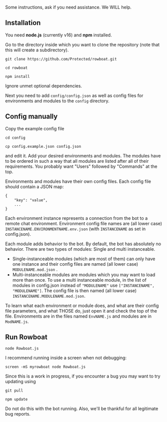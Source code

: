 Some instructions, ask if you need assistance. We WILL help.

## Installation

You need **node.js** (currently v16) and **npm** installed.

Go to the directory inside which you want to clone the repository (note that this will create a subdirectory).
    
    git clone https://github.com/Protected/rowboat.git
    
    cd rowboat
    
    npm install
    
Ignore unmet optional dependencies.
    
Next you need to add `config/config.json` as well as config files for environments and modules to the `config` directory.

## Config manually

Copy the example config file

    cd config

    cp config.example.json config.json
    
and edit it. Add your desired environments and modules. The modules have to be ordered in such a way that all modules are listed after all of their requirements. You probably want "Users" followed by "Commands" at the top.

Environments and modules have their own config files. Each config file should contain a JSON map:

    {
        "key": "value",
        ...
    }

Each environment instance represents a connection from the bot to a remote chat environment. Environment config file names are (all lower case) `INSTANCENAME.ENVIRONMENTNAME.env.json` (with `INSTANCENAME` as set in config.json).

Each module adds behavior to the bot. By default, the bot has absolutely no behavior. There are two types of modules: Single and multi instanceable.

* Single-instanceable modules (which are most of them) can only have one instance and their config files are named (all lower case) `MODULENAME.mod.json` .
* Multi-instanceable modules are modules which you may want to load more than once. To use a multi instanceable module, in the list of modules in config.json instead of `"MODULENAME"` use `["INSTANCENAME", "MODULENAME"]`. The config file is then named (all lower case) `INSTANCENAME.MODULENAME.mod.json`.

To learn what each environment or module does, and what are their config file parameters, and what THOSE do, just open it and check the top of the file. Environments are in the files named `EnvNAME.js` and modules are in `ModNAME.js`.

## Run Rowboat

    node Rowboat.js
    
I recommend running inside a screen when not debugging:

    screen -mS myrowboat node Rowboat.js

Since this is a work in progress, if you encounter a bug you may want to try updating using

    git pull
   
    npm update
   
Do not do this with the bot running. Also, we'll be thankful for all legitimate bug reports.
